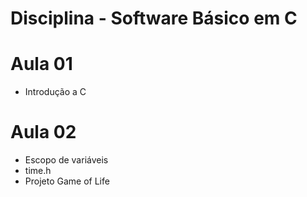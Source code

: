 Disciplina - Software Básico em C
======

Aula 01
===
* Introdução a C

Aula 02
===
* Escopo de variáveis
* time.h
* Projeto Game of Life
